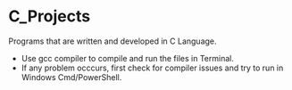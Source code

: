 # C_Projects
Programs that are written and developed in C Language.

* Use gcc compiler to compile and run the files in Terminal.
* If any problem occcurs, first check for compiler issues and try to run in Windows Cmd/PowerShell.
